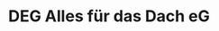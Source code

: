 ---
title: "DEG Alles für das Dach eG"
url: /neumuenster/deg-alles-fuer-das-dach-eg/
shop: Baustoffe
---